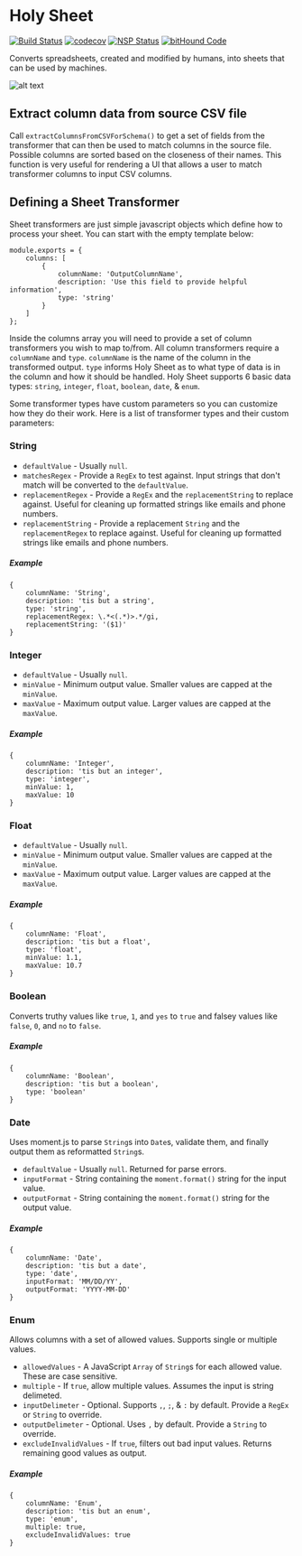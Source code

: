 # Holy Sheet

[![Build Status](https://travis-ci.org/PhinCo/holy-sheet.svg?branch=master)](https://travis-ci.org/PhinCo/holy-sheet)
[![codecov](https://codecov.io/gh/PhinCo/holy-sheet/branch/master/graph/badge.svg)](https://codecov.io/gh/PhinCo/holy-sheet)
[![NSP Status](https://nodesecurity.io/orgs/phinco/projects/ac838375-a07c-4ce6-bcd6-ba220984bf9a/badge)](https://nodesecurity.io/orgs/phinco/projects/ac838375-a07c-4ce6-bcd6-ba220984bf9a)
[![bitHound Code](https://www.bithound.io/github/PhinCo/holy-sheet/badges/code.svg)](https://www.bithound.io/github/PhinCo/holy-sheet)


Converts spreadsheets, created and modified by humans, into sheets that can be used by machines.

![alt text](https://raw.githubusercontent.com/PhinCo/holy-sheet/master/images/holy-sheet-intro.png)


## Extract column data from source CSV file

Call `extractColumnsFromCSVForSchema()` to get a set of fields from the transformer
that can then be used to match columns in the source file. Possible columns are sorted based on the 
closeness of their names. This function is very useful for rendering a UI that allows a user
to match transformer columns to input CSV columns.

## Defining a Sheet Transformer

Sheet transformers are just simple javascript objects which define how to process your sheet. You can start with the
empty template below:

```
module.exports = {
	columns: [
	    {
    	    columnName: 'OutputColumnName',
    	    description: 'Use this field to provide helpful information',
    	    type: 'string'
    	}
	]
};
```

Inside the columns array you will need to provide a set of column transformers you wish to map to/from. All column 
transformers require a `columnName` and `type`. `columnName` is the name of the column in the transformed output. `type`
informs Holy Sheet as to what type of data is in the column and how it should be handled. Holy Sheet supports 6 basic
data types: `string`, `integer`, `float`, `boolean`, `date`, & `enum`. 

Some transformer types have custom parameters so you can customize how they do their work. Here is a list of transformer 
types and their custom parameters:

### String

* `defaultValue` - Usually `null`.
* `matchesRegex` - Provide a `RegEx` to test against. Input strings that don't match will be converted to the `defaultValue`.
* `replacementRegex` - Provide a `RegEx` and the `replacementString` to replace against. Useful for cleaning up formatted strings
like emails and phone numbers.
* `replacementString` - Provide a replacement `String` and the `replacementRegex` to replace against. Useful for cleaning up formatted strings
like emails and phone numbers.

##### Example

```
{
    columnName: 'String',
    description: 'tis but a string',
    type: 'string',
    replacementRegex: \.*<(.*)>.*/gi,
    replacementString: '($1)'
}
```


### Integer

* `defaultValue` - Usually `null`.
* `minValue` - Minimum output value. Smaller values are capped at the `minValue`.
* `maxValue` - Maximum output value. Larger values are capped at the `maxValue`.

##### Example

```
{
    columnName: 'Integer',
    description: 'tis but an integer',
    type: 'integer',
    minValue: 1,
    maxValue: 10
}
```


### Float

* `defaultValue` - Usually `null`.
* `minValue` - Minimum output value. Smaller values are capped at the `minValue`.
* `maxValue` - Maximum output value. Larger values are capped at the `maxValue`.

##### Example

```
{
    columnName: 'Float',
    description: 'tis but a float',
    type: 'float',
    minValue: 1.1,
    maxValue: 10.7
}
```


### Boolean

Converts truthy values like `true`, `1`, and `yes` to `true` and falsey values like
`false`, `0`, and `no` to `false`.

##### Example

```
{
    columnName: 'Boolean',
    description: 'tis but a boolean',
    type: 'boolean'
}
```


### Date

Uses moment.js to parse `String`s into `Date`s, validate them, and finally output them as reformatted `String`s.

* `defaultValue` - Usually `null`. Returned for parse errors.
* `inputFormat` - String containing the `moment.format()` string for the input value.
* `outputFormat` - String containing the `moment.format()` string for the output value.

##### Example

```
{
    columnName: 'Date',
    description: 'tis but a date',
    type: 'date',
    inputFormat: 'MM/DD/YY',
    outputFormat: 'YYYY-MM-DD'
}
```


### Enum

Allows columns with a set of allowed values. Supports single or multiple values.

* `allowedValues` - A JavaScript `Array` of `String`s for each allowed value. These are case sensitive.
* `multiple` - If `true`, allow multiple values. Assumes the input is string delimeted.
* `inputDelimeter` - Optional. Supports `,`, `;`, & `:` by default. Provide a `RegEx` or `String` to override.
* `outputDelimeter` - Optional. Uses `,` by default. Provide a `String` to override.
* `excludeInvalidValues` - If `true`, filters out bad input values. Returns remaining good values as output.

##### Example

```
{
    columnName: 'Enum',
    description: 'tis but an enum',
    type: 'enum',
    multiple: true,
    excludeInvalidValues: true
}
```